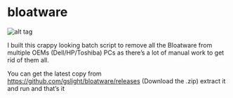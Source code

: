 # bloatware
![alt tag](https://img.shields.io/badge/bloatware-removed-brightgreen.svg?style=flat-square)

I built this crappy looking batch script to remove all the Bloatware from multiple OEMs (Dell/HP/Toshiba) PCs as there’s a lot of manual work to get rid of them all.

You can get the latest copy from https://github.com/gslight/bloatware/releases (Download the .zip) extract it and run and that’s it
